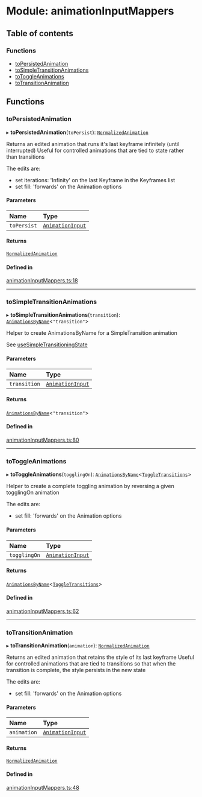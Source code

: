 # Module: animationInputMappers

## Table of contents

### Functions

- [toPersistedAnimation](../wiki/animationInputMappers#topersistedanimation)
- [toSimpleTransitionAnimations](../wiki/animationInputMappers#tosimpletransitionanimations)
- [toToggleAnimations](../wiki/animationInputMappers#totoggleanimations)
- [toTransitionAnimation](../wiki/animationInputMappers#totransitionanimation)

## Functions

### toPersistedAnimation

▸ **toPersistedAnimation**(`toPersist`): [`NormalizedAnimation`](../wiki/AnimationInput.NormalizedAnimation)

Returns an edited animation that runs it's last keyframe infinitely (until interrupted)
Useful for controlled animations that are tied to state rather than transitions

The edits are:
- set iterations: 'Infinity' on the last Keyframe in the Keyframes list
- set fill: 'forwards' on the Animation options

#### Parameters

| Name | Type |
| :------ | :------ |
| `toPersist` | [`AnimationInput`](../wiki/AnimationInput#animationinput) |

#### Returns

[`NormalizedAnimation`](../wiki/AnimationInput.NormalizedAnimation)

#### Defined in

[animationInputMappers.ts:18](https://github.com/tristanjohnson849/react-controlled-animations/blob/ed606dd/src/animationInputMappers.ts#L18)

___

### toSimpleTransitionAnimations

▸ **toSimpleTransitionAnimations**(`transition`): [`AnimationsByName`](../wiki/AnimationInput#animationsbyname)<``"transition"``\>

Helper to create AnimationsByName for a SimpleTransition animation

See [useSimpleTransitioningState](../wiki/hooks#usesimpletransitioningstate)

#### Parameters

| Name | Type |
| :------ | :------ |
| `transition` | [`AnimationInput`](../wiki/AnimationInput#animationinput) |

#### Returns

[`AnimationsByName`](../wiki/AnimationInput#animationsbyname)<``"transition"``\>

#### Defined in

[animationInputMappers.ts:80](https://github.com/tristanjohnson849/react-controlled-animations/blob/ed606dd/src/animationInputMappers.ts#L80)

___

### toToggleAnimations

▸ **toToggleAnimations**(`togglingOn`): [`AnimationsByName`](../wiki/AnimationInput#animationsbyname)<[`ToggleTransitions`](../wiki/hooks.useTransitioningToggle#toggletransitions)\>

Helper to create a complete toggling animation by reversing a given togglingOn animation

The edits are:
- set fill: 'forwards' on the Animation options

#### Parameters

| Name | Type |
| :------ | :------ |
| `togglingOn` | [`AnimationInput`](../wiki/AnimationInput#animationinput) |

#### Returns

[`AnimationsByName`](../wiki/AnimationInput#animationsbyname)<[`ToggleTransitions`](../wiki/hooks.useTransitioningToggle#toggletransitions)\>

#### Defined in

[animationInputMappers.ts:62](https://github.com/tristanjohnson849/react-controlled-animations/blob/ed606dd/src/animationInputMappers.ts#L62)

___

### toTransitionAnimation

▸ **toTransitionAnimation**(`animation`): [`NormalizedAnimation`](../wiki/AnimationInput.NormalizedAnimation)

Returns an edited animation that retains the style of its last keyframe
Useful for controlled animations that are tied to transitions so that when the transition is complete, the style persists in the new state

The edits are:
- set fill: 'forwards' on the Animation options

#### Parameters

| Name | Type |
| :------ | :------ |
| `animation` | [`AnimationInput`](../wiki/AnimationInput#animationinput) |

#### Returns

[`NormalizedAnimation`](../wiki/AnimationInput.NormalizedAnimation)

#### Defined in

[animationInputMappers.ts:48](https://github.com/tristanjohnson849/react-controlled-animations/blob/ed606dd/src/animationInputMappers.ts#L48)
